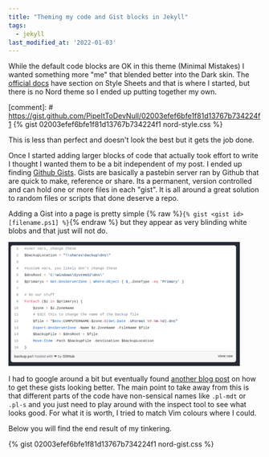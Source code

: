 ```yaml
---
title: "Theming my code and Gist blocks in Jekyll"
tags:
  - jekyll
last_modified_at: '2022-01-03'
---
```

While the default code blocks are OK in this theme (Minimal Mistakes) I wanted something more "me" that blended better into the Dark skin. The [official docs](https://mmistakes.github.io/minimal-mistakes/docs/stylesheets/) have section on Style Sheets and that is where I started, but there is no Nord theme so I ended up putting together my own. 

[comment]: # https://gist.github.com/PipeItToDevNull/02003efef6bfe1f81d13767b734224f1
{% gist 02003efef6bfe1f81d13767b734224f1 nord-style.css %} 

This is less than perfect and doesn't look the best but it gets the job done.

Once I started adding larger blocks of code that actually took effort to write I thought I wanted them to be a bit independent of my post. I ended up finding [Github Gists](https://docs.github.com/en/github/writing-on-github/editing-and-sharing-content-with-gists/creating-gists). Gists are basically a pastebin server ran by Github that are quick to make, reference or share. Its a permanent, version controlled and can hold one or more files in each "gist". It is all around a great solution to random files or scripts that done deserve a repo.

Adding a Gist into a page is pretty simple {% raw %}`{% gist <gist id> [filename.ps1] %}`{% endraw %} but they appear as very blinding white blobs and that just will not do. 

![normalGist.png](/assets/images/normalGist.png)

I had to google around a bit but eventually found [another blog post](https://codersblock.com/blog/customizing-github-gists/) on how to get these gists looking better. The main point to take away from this is that different parts of the code have non-sensical names like `.pl-mdt` or `.pl-s` and you just need to play around with the inspect tool to see what looks good. For what it is worth, I tried to match Vim colours where I could.

Below you will find the end result of my tinkering.

{% gist 02003efef6bfe1f81d13767b734224f1 nord-gist.css %}